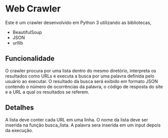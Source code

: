 # Web Crawler

  Este é um crawler desenvolvido em Python 3 utilizando as bibliotecas,
  - BeautifulSoup
  - JSON
  - urllib

## Funcionalidade

  O crawler procura por uma lista dentro do mesmo diretório, interpreta os resultados
  como URLs e executa a busca por uma palavra definida pelo usuário ao executar.
  O resultado da busca será exibido em formato JSON contendo o número de ocorrências da
  palavra, o código de resposta do site e a URL a qual os resultados se referem.

## Detalhes

  A lista deve conter cada URL em uma linha.
  O nome da lista deve ser inserida na função busca_lista.
  A palavra sera inserida em um input depois da execução.
